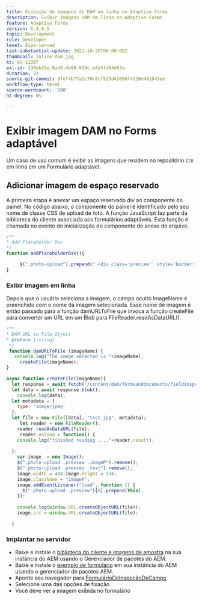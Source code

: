 ```yaml
---
title: Exibição de imagens do DAM em linha no Adaptive Forms
description: Exibir imagens DAM em linha no Adaptive Forms
feature: Adaptive Forms
version: 6.4,6.5
topic: Development
role: Developer
level: Experienced
last-substantial-update: 2022-10-20T00:00:00Z
thumbnail: inline-dam.jpg
kt: kt-11307
exl-id: 339eb16e-8ad8-4b98-939c-b4b5fd04d67e
duration: 72
source-git-commit: 9fef4b77a2c70c8cf525d42686f4120e481945ee
workflow-type: tm+mt
source-wordcount: '200'
ht-degree: 0%

---
```


# Exibir imagem DAM no Forms adaptável

Um caso de uso comum é exibir as imagens que residem no repositório crx em linha em um Formulário adaptável.

## Adicionar imagem de espaço reservado

A primeira etapa é anexar um espaço reservado div ao componente do painel. No código abaixo, o componente do painel é identificado pelo seu nome de classe CSS de upload de foto. A função JavaScript faz parte da biblioteca do cliente associada aos formulários adaptáveis. Esta função é chamada no evento de inicialização do componente de anexo de arquivo.

```javascript
/**
* Add Placeholder Div
*/
function addPlaceholderDiv(){

     $(".photo-upload").prepend(" <div class='preview'' style='border:1px dotted;height:225px;width:175px;text-align:center'><br><br><div class='text'>The Image will appear here</div></div><br>");
}
```

### Exibir imagem em linha

Depois que o usuário seleciona a imagem, o campo oculto ImageName é preenchido com o nome da imagem selecionada. Esse nome de imagem é então passado para a função damURLToFile que invoca a função createFile para converter um URL em um Blob para FileReader.readAsDataURL().

```javascript
/**
* DAM URL to File Object
* @return {string} 
 */
 function damURLToFile (imageName) {
   console.log("The image selected is "+imageName);
     createFile(imageName);
}
```

```javascript
async function createFile(imageName){
  let response = await fetch('/content/dam/formsanddocuments/fieldinspection/images/'+imageName);
  let data = await response.blob();
    console.log(data);
  let metadata = {
    type: 'image/jpeg'
  };
  let file = new File([data], "test.jpg", metadata);
     let reader = new FileReader();
    reader.readAsDataURL(file);
     reader.onload = function() {
    console.log("finished reading ...."+reader.result);
    
  };
    var image  = new Image();
    $(".photo-upload .preview .imageP").remove();
    $(".photo-upload .preview .text").remove();
    image.width = 484;image.height = 334;
    image.className = "imageP";
    image.addEventListener("load", function () {
      $(".photo-upload .preview")[0].prepend(this);
    });
    
    console.log(window.URL.createObjectURL(file));
    image.src = window.URL.createObjectURL(file);

  }
```

### Implantar no servidor

* Baixe e instale o [biblioteca do cliente e imagens de amostra](assets/InlineDAMImage.zip) na sua instância do AEM usando o Gerenciador de pacotes do AEM.
* Baixe e instale o [exemplo de formulário](assets/FieldInspectionForm.zip) em sua instância do AEM usando o gerenciador de pacotes AEM.
* Aponte seu navegador para [FormulárioDeInspeçãoDeCampo](http://localhost:4502/content/dam/formsanddocuments/fieldinspection/fieldinspection/jcr:content?wcmmode=disabled)
* Selecione uma das opções de fixação
* Você deve ver a imagem exibida no formulário
